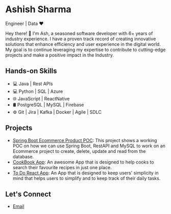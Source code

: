 # Ashish Sharma
Engineer | Data ♥

 Hey there! 👋 I'm Ash, a seasoned software developer with 6+ years of industry experience. I have a proven track record of creating innovative solutions that enhance efficiency and user experience in the digital world. My goal is to continue leveraging my expertise to contribute to cutting-edge projects and make a positive impact in the Industry.

  ## Hands-on Skills
- 💻 Java | Rest APIs
- 💻 Python | SQL | Azure
- 🌐 JavaScript | ReactNative 
- 🛢️ PostgreSQL | MySQL | Firebase
- ⚙️ Git | Jira | Kafka | Docker | Agile | SDLC

## Projects
- [Spring Boot Ecommerce Product POC](https://github.com/AshishSharma1221/SpringBoot-EcommerceProduct-POC): This project shows a working POC on how we can use Spring Boot, RestAPI and MySQL to work on an Ecommerce project to create, delete, update and read from the database.
- [CookBook App](https://github.com/AshishSharma1221/cookbook): An awesome App that is designed to help cooks to search their favourite recipes in just one place.
- [To Do React App](https://github.com/AshishSharma1221/TodoApp): An App that is designed to keep users' simplicity in mind that helps users to simplify and to keep track of their daily tasks.

## Let's Connect
- [Email](mailto:ashish.sb.sharma@gmail.com)



<!---
AshishSharma1221/AshishSharma1221 is a ✨ special ✨ repository because its `README.md` (this file) appears on your GitHub profile.
You can click the Preview link to take a look at your changes.
--->
